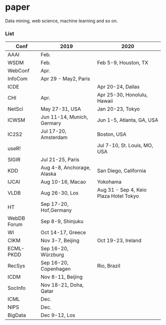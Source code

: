 # paper
Data mining, web science, machine learning and so on.

### List

|Conf|2019|2020|
|---|---|---|
|AAAI|Feb.||
|WSDM|Feb.|Feb 5-9, Houston, TX||
|WebConf|Apr.||
|InfoCom|Apr 29 - May2, Paris||
|ICDE||Apr 20-24, Dallas|
|CHI|Apr.|Apr 25-30, Honolulu, Hawaii|
|NetSci|May 27-31, USA|Jan 20-23, Tokyo|
|ICWSM|Jun 11-14, Munich, Germary|Jun 1-5, Atlanta, GA, USA|
|IC2S2|Jul 17-20, Amsterdam|Boston, USA
|useR!||Jul 7-10, St. Louis, MO, USA|
|SIGIR|Jul 21-25, Paris|
|KDD|Aug 4-8, Anchorage, Alaska|San Diego, California|
|IJCAI|Aug 10-16, Macao|Yokohama|
|VLDB|Aug 26-30, Los|Aug 31 - Sep 4, Keio Plaza Hotel Tokyo|
|HT|Sep 17-20, Hof,Germany||
|WebDB Forum|Sep 8-9, Shinjuku|
|WI|Oct 14-17, Greece|
|CIKM|Nov 3-7, Beijing|Oct 19-23, Ireland|
|ECML-PKDD|Sep 16-20, Würzburg|
|RecSys|Sep 16-20, Copenhagen|Rio, Brazil|
|ICDM|Nov 8-11, Beijing|
|SocInfo|Nov 18-21, Doha, Qatar|
|ICML|Dec.|
|NIPS|Dec.|
|BigData|Dec 9-12, Los|
